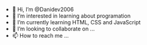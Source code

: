- 👋 Hi, I’m @Danidev2006
- 👀 I’m interested in learning about programation
- 🌱 I’m currently learning HTML, CSS and JavaScript
- 💞️ I’m looking to collaborate on ...
- 📫 How to reach me ...

<!---
Danidev2006/Danidev2006 is a ✨ special ✨ repository because its `README.md` (this file) appears on your GitHub profile.
You can click the Preview link to take a look at your changes.
--->
